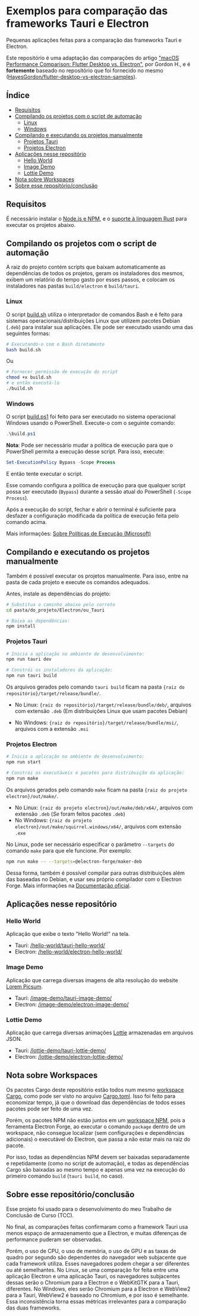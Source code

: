 # Exemplos para comparação das frameworks Tauri e Electron <!-- omit in toc -->

Pequenas aplicações feitas para a comparação das frameworks Tauri e Electron.

Este repositório é uma adaptação das comparações do artigo ["macOS Performance Comparison: Flutter Desktop vs. Electron"](https://getstream.io/blog/flutter-desktop-vs-electron/), por Gordon H., e é **fortemente** baseado no repositório que foi fornecido no mesmo ([HayesGordon/flutter-desktop-vs-electron-samples](https://github.com/HayesGordon/flutter-desktop-vs-electron-samples)).

## Índice <!-- omit in toc -->

- [Requisitos](#requisitos)
- [Compilando os projetos com o script de automação](#compilando-os-projetos-com-o-script-de-automação)
  - [Linux](#linux)
  - [Windows](#windows)
- [Compilando e executando os projetos manualmente](#compilando-e-executando-os-projetos-manualmente)
  - [Projetos Tauri](#projetos-tauri)
  - [Projetos Electron](#projetos-electron)
- [Aplicações nesse repositório](#aplicações-nesse-repositório)
  - [Hello World](#hello-world)
  - [Image Demo](#image-demo)
  - [Lottie Demo](#lottie-demo)
- [Nota sobre Workspaces](#nota-sobre-workspaces)
- [Sobre esse repositório/conclusão](#sobre-esse-repositórioconclusão)

## Requisitos

É necessário instalar o [Node.js e NPM](https://nodejs.org/en/download/package-manager/), e o [suporte à linguagem Rust](https://www.rust-lang.org/pt-BR/learn/get-started) para executar os projetos abaixo.

## Compilando os projetos com o script de automação

A raiz do projeto contém scripts que baixam automaticamente as dependências de todos os projetos, geram os instaladores dos mesmos, exibem um relatório do tempo gasto por esses passos, e colocam os instaladores nas pastas `build/electron` e `build/tauri`.

### Linux

O script [build.sh](/build.sh) utiliza o interpretador de comandos Bash e é feito
para sistemas operacionais/distribuições Linux que utilizem pacotes Debian
(`.deb`) para instalar sua aplicações. Ele pode ser executado usando uma das
seguintes formas:

```sh
# Executando-o com o Bash diretamente
bash build.sh
```

Ou

```sh
# Fornecer permissão de execução do script
chmod +x build.sh
# e então executá-lo
./build.sh
```

### Windows

O script [build.ps1](/build.ps1) foi feito para ser executado no sistema
operacional Windows usando o PowerShell. Execute-o com o seguinte comando:

```powershell
.\build.ps1
```

**Nota**: Pode ser necessário mudar a política de execução para que o PowerShell
permita a execução desse script. Para isso, execute:

```powershell
Set-ExecutionPolicy Bypass -Scope Process
```

E então tente executar o script.

Esse comando configura a política de execução para que qualquer script possa ser executado (`Bypass`) durante a sessão atual do PowerShell (`-Scope Process`).

Após a execução do script, fechar e abrir o terminal é suficiente para desfazer a
configuração modificada da política de execução feita pelo comando acima.

Mais informações:
[Sobre Políticas de Execução (Microsoft)](https://learn.microsoft.com/pt-br/powershell/module/microsoft.powershell.core/about/about_execution_policies?view=powershell-5.1)

## Compilando e executando os projetos manualmente

Também é possível executar os projetos manualmente. Para isso, entre na pasta de
cada projeto e execute os comandos adequados.

Antes, instale as dependências do projeto:

```sh
# Substitua o caminho abaixo pelo correto
cd pasta/do_projeto/Electron/ou_Tauri

# Baixa as dependências:
npm install
```

### Projetos Tauri

```sh
# Inicia a aplicação no ambiente de desenvolvimento:
npm run tauri dev

# Constrói os instaladores da aplicação:
npm run tauri build
```

Os arquivos gerados pelo comando `tauri build` ficam na pasta
`{raiz do repositório}/target/release/bundle/`.

- No Linux: `{raiz do repositório}/target/release/bundle/deb/`, arquivos com extensão `.deb` (Em distribuições Linux que usam pacotes Debian)

- No Windows: `{raiz do repositório}/target/release/bundle/msi/`, arquivos com a extensão `.msi`

### Projetos Electron

```sh
# Inicia a aplicação no ambiente de desenvolvimento:
npm run start

# Constrói os executáveis e pacotes para distribuição da aplicação:
npm run make
```

Os arquivos gerados pelo comando `make` ficam na pasta
`{raiz do projeto electron}/out/make/`.

- No Linux: `{raiz do projeto electron}/out/make/deb/x64/`, arquivos com extensão `.deb` (_Se_ foram feitos pacotes `.deb`)
- No Windows: `{raiz do projeto electron}/out/make/squirrel.windows/x64/`, arquivos com extensão `.exe`

No Linux, pode ser necessário especificar o parâmetro `--targets` do comando
`make` para que ele funcione. Por exemplo:

```sh
npm run make -- --targets=@electron-forge/maker-deb
```

Dessa forma, também é possível compilar para outras distribuições além das
baseadas no Debian, e usar seu próprio compilador com o Electron Forge. Mais
informações na [Documentação oficial](https://www.electronforge.io/cli#make).

## Aplicações nesse repositório

### Hello World

Aplicação que exibe o texto "Hello World!" na tela.

- Tauri: [/hello-world/tauri-hello-world/](/hello-world/tauri-hello-world/)
- Electron: [/hello-world/electron-hello-world/](/hello-world/electron-hello-world/)

### Image Demo

Aplicação que carrega diversas imagens de alta resolução do website
[Lorem Picsum](https://picsum.photos/).

- Tauri: [/image-demo/tauri-image-demo/](/image-demo/tauri-image-demo/)
- Electron: [/image-demo/electron-image-demo/](/image-demo/electron-image-demo/)

### Lottie Demo

Aplicação que carrega diversas animações [Lottie](http://airbnb.io/lottie)
armazenadas em arquivos JSON.

- Tauri: [/lottie-demo/tauri-lottie-demo/](/lottie-demo/tauri-lottie-demo/)
- Electron: [/lottie-demo/electron-lottie-demo/](/lottie-demo/electron-lottie-demo/)

## Nota sobre Workspaces

Os pacotes Cargo deste repositório estão todos num mesmo
[workspace Cargo](https://doc.rust-lang.org/book/ch14-03-cargo-workspaces.html),
como pode ser visto no arquivo [Cargo.toml](/Cargo.toml).
Isso foi feito para economizar tempo, já que o download das dependências de todos
esses pacotes pode ser feito de uma vez.

Porém, os pacotes NPM não estão juntos em um
[workspace NPM](https://docs.npmjs.com/cli/v7/using-npm/workspaces),
pois a ferramenta Electron Forge, ao executar o comando `package` dentro de um
workspace, não consegue localizar (sem configurações e dependências adicionais) o
executável do Electron, que passa a não estar mais na raiz do pacote.

Por isso, todas as dependências NPM devem ser baixadas separadamente e
repetidamente (como no script de automação), e todas as dependências Cargo são
baixadas ao mesmo tempo e apenas uma vez na execução do primeiro comando `build`
(`tauri build`, no caso).

## Sobre esse repositório/conclusão

Esse projeto foi usado para o desenvolvimento do meu Trabalho de Conclusão de
Curso (TCC).

No final, as comparações feitas confirmaram como a framework Tauri usa menos
espaço de armazenamento que a Electron, e muitas diferenças de performance
puderam ser observadas.

Porém, o uso de CPU, o uso de memória, o uso de GPU e as taxas de quadro por
segundo são dependentes do navegador web subjacente que cada framework utiliza.
Esses navegadores podem chegar a ser diferentes ou até semelhantes. No Linux, se
uma comparação for feita entre uma aplicação Electron e uma aplicação Tauri, os
navegadores subjacentes dessas serão o Chromium para a Electron e o WebKitGTK
para a Tauri, diferentes. No Windows, eles serão Chromium para a Electron e
WebView2 para a Tauri, WebView2 é baseado no Chromium, e por isso é semelhante.
Essa inconsistência torna essas métricas irrelevantes para a comparação das
duas frameworks.
